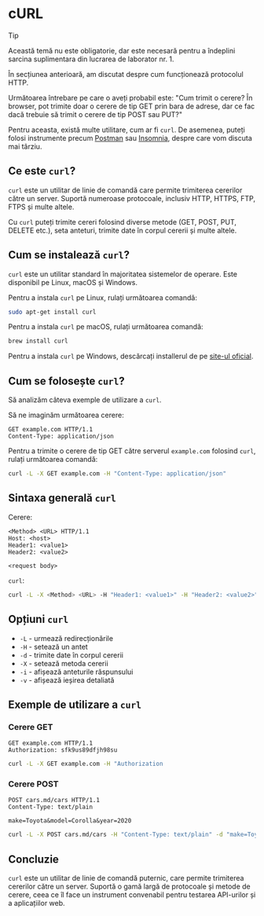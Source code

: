 # cURL

> [!TIP]
> Această temă nu este obligatorie, dar este necesară pentru a îndeplini sarcina suplimentara din lucrarea de laborator nr. 1.

În secțiunea anterioară, am discutat despre cum funcționează protocolul HTTP.

Următoarea întrebare pe care o aveți probabil este: "Cum trimit o cerere? În browser, pot trimite doar o cerere de tip GET prin bara de adrese, dar ce fac dacă trebuie să trimit o cerere de tip POST sau PUT?"

Pentru aceasta, există multe utilitare, cum ar fi `curl`. De asemenea, puteți folosi instrumente precum [Postman](https://www.postman.com/) sau [Insomnia](https://insomnia.rest/download), despre care vom discuta mai târziu.

## Ce este `curl`?

`curl` este un utilitar de linie de comandă care permite trimiterea cererilor către un server. Suportă numeroase protocoale, inclusiv HTTP, HTTPS, FTP, FTPS și multe altele.

Cu `curl` puteți trimite cereri folosind diverse metode (GET, POST, PUT, DELETE etc.), seta anteturi, trimite date în corpul cererii și multe altele.

## Cum se instalează `curl`?

`curl` este un utilitar standard în majoritatea sistemelor de operare. Este disponibil pe Linux, macOS și Windows.

Pentru a instala `curl` pe Linux, rulați următoarea comandă:

```bash
sudo apt-get install curl
```

Pentru a instala `curl` pe macOS, rulați următoarea comandă:

```bash
brew install curl
```

Pentru a instala `curl` pe Windows, descărcați installerul de pe [site-ul oficial](https://curl.se/windows/).

## Cum se folosește `curl`?

Să analizăm câteva exemple de utilizare a `curl`.

Să ne imaginăm următoarea cerere:

```
GET example.com HTTP/1.1
Content-Type: application/json
```

Pentru a trimite o cerere de tip GET către serverul `example.com` folosind `curl`, rulați următoarea comandă:

```bash
curl -L -X GET example.com -H "Content-Type: application/json"
```

## Sintaxa generală `curl`

Cerere:
```http
<Method> <URL> HTTP/1.1
Host: <host>
Header1: <value1>
Header2: <value2>

<request body>
```

`curl`:
```bash
curl -L -X <Method> <URL> -H "Header1: <value1>" -H "Header2: <value2>" -d "<request body>"
```

## Opțiuni `curl`

- `-L` - urmează redirecționările
- `-H` - setează un antet
- `-d` - trimite date în corpul cererii
- `-X` - setează metoda cererii
- `-i` - afișează anteturile răspunsului
- `-v` - afișează ieșirea detaliată

## Exemple de utilizare a `curl`

### Cerere GET

```http
GET example.com HTTP/1.1
Authorization: sfk9us89dfjh98su
```

```bash
curl -L -X GET example.com -H "Authorization
```

### Cerere POST

```http
POST cars.md/cars HTTP/1.1
Content-Type: text/plain

make=Toyota&model=Corolla&year=2020
```

```bash
curl -L -X POST cars.md/cars -H "Content-Type: text/plain" -d "make=Toyota&model=Corolla&year=2020"
```

## Concluzie

`curl` este un utilitar de linie de comandă puternic, care permite trimiterea cererilor către un server. Suportă o gamă largă de protocoale și metode de cerere, ceea ce îl face un instrument convenabil pentru testarea API-urilor și a aplicațiilor web.